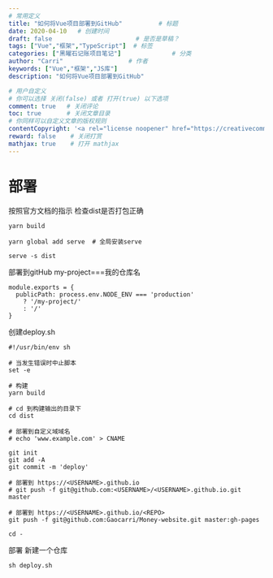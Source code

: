 ```yaml
---
# 常用定义
title: "如何将Vue项目部署到GitHub"          # 标题
date: 2020-04-10   # 创建时间
draft: false                       # 是否是草稿？
tags: ["Vue","框架","TypeScript"]  # 标签
categories: ["黑曜石记账项目笔记"]              # 分类
author: "Carri"                  # 作者
keywords: ["Vue","框架","JS库"]
description: "如何将Vue项目部署到GitHub"  

# 用户自定义
# 你可以选择 关闭(false) 或者 打开(true) 以下选项
comment: true   # 关闭评论
toc: true       # 关闭文章目录
# 你同样可以自定义文章的版权规则
contentCopyright: '<a rel="license noopener" href="https://creativecommons.org/licenses/by-nc-nd/4.0/" target="_blank">CC BY-NC-ND 4.0</a>'
reward: false	 # 关闭打赏
mathjax: true    # 打开 mathjax
---
```


# 部署

按照官方文档的指示 检查dist是否打包正确

```
yarn build 

yarn global add serve  # 全局安装serve

serve -s dist
```

部署到gitHub my-project===我的仓库名

```
module.exports = {
  publicPath: process.env.NODE_ENV === 'production'
    ? '/my-project/'
    : '/'
}
```

创建deploy.sh

```
#!/usr/bin/env sh

# 当发生错误时中止脚本
set -e

# 构建
yarn build

# cd 到构建输出的目录下 
cd dist

# 部署到自定义域域名
# echo 'www.example.com' > CNAME

git init
git add -A
git commit -m 'deploy'

# 部署到 https://<USERNAME>.github.io
# git push -f git@github.com:<USERNAME>/<USERNAME>.github.io.git master

# 部署到 https://<USERNAME>.github.io/<REPO>
git push -f git@github.com:Gaocarri/Money-website.git master:gh-pages

cd -
```

部署 新建一个仓库
```
sh deploy.sh
```